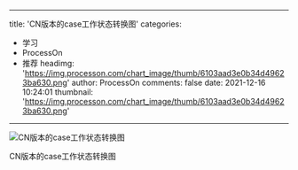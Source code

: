 
---
title: 'CN版本的case工作状态转换图'
categories: 
 - 学习
 - ProcessOn
 - 推荐
headimg: 'https://img.processon.com/chart_image/thumb/6103aad3e0b34d49623ba630.png'
author: ProcessOn
comments: false
date: 2021-12-16 10:24:01
thumbnail: 'https://img.processon.com/chart_image/thumb/6103aad3e0b34d49623ba630.png'
---

<div>   
<img class="thumb" alt="CN版本的case工作状态转换图" src="https://img.processon.com/chart_image/thumb/6103aad3e0b34d49623ba630.png" referrerpolicy="no-referrer">
<p>CN版本的case工作状态转换图</p>  
</div>
            